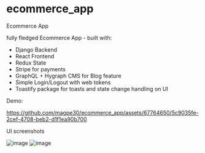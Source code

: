 # ecommerce_app
Ecommerce App

fully fledged Ecommerce App - built with:
- Django Backend
- React Frontend
- Redux State
- Stripe for payments
- GraphQL + Hygraph CMS for Blog feature
- Simple Login/Logout with web tokens
- Toastify package for toasts and state change handling on UI 

Demo:



https://github.com/magpe30/ecommerce_app/assets/67764650/5c9035fe-2cef-4708-beb2-d1f1ea90b700



UI screenshots 

![image](https://user-images.githubusercontent.com/67764650/230641194-ecfdf042-41a2-43ef-935b-3e03b825f0b6.png)
![image](https://user-images.githubusercontent.com/67764650/230641269-6c4beafc-c7de-4acd-9052-05ab93c5a6b1.png)


